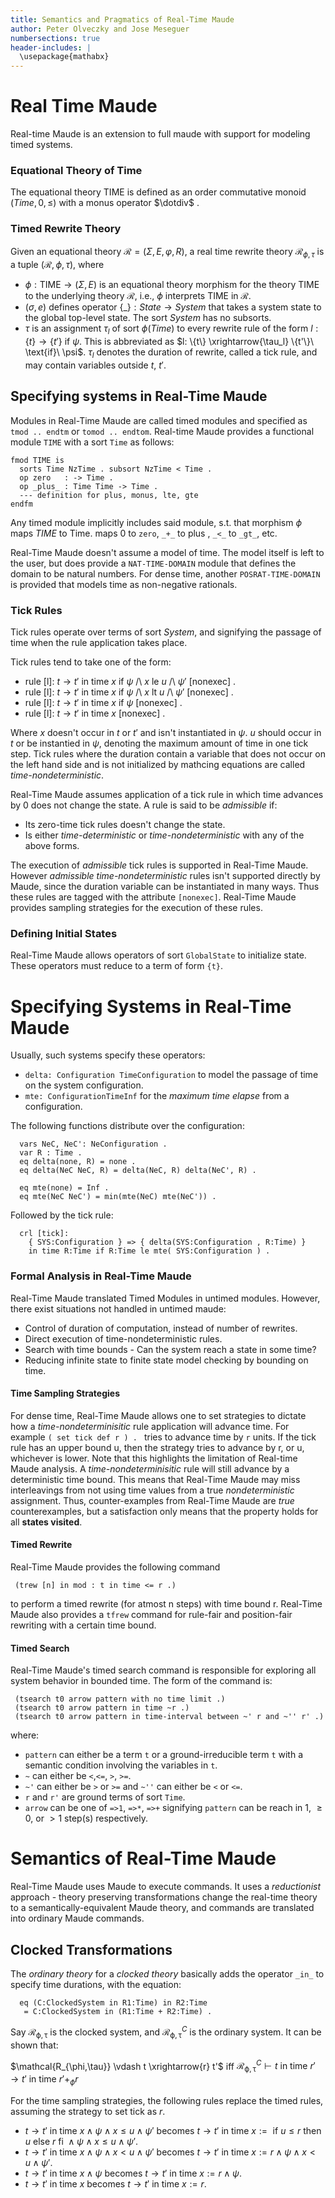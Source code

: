 ```yaml
---
title: Semantics and Pragmatics of Real-Time Maude
author: Peter Olveczky and Jose Meseguer
numbersections: true
header-includes: |
  \usepackage{mathabx}
---
```


Real Time Maude
===============

Real-time Maude is an extension to full maude with support for modeling timed systems.


### Equational Theory of Time
  The equational theory $\text{TIME}$ is defined as an order commutative monoid
  $(\textit{Time}, 0, \leq)$ with a monus operator  $\dotdiv$ .

### Timed Rewrite Theory
Given an equational theory $\mathcal{R} = \left( \Sigma, E, \varphi, R \right)$, a
  real time rewrite theory $\mathcal{R}_{\phi, \tau}$ is a tuple $\left(\mathcal{R}, \phi, \tau \right)$, where

 - $\phi: \text{TIME} \to (\Sigma, E)$ is an equational theory
    morphism for the theory $\text{TIME}$ to the underlying theory $\mathcal{R}$,
    i.e., $\phi$ interprets $\text{TIME}$ in $\mathcal{R}$.
 - $(\sigma, e)$ defines operator $\{\_\}: \textit{State} \to \textit{System}$ that takes
    a system state to the global top-level state. The sort $\textit{System}$ has no
    subsorts.
 - $\tau$ is an assignment $\tau_l$ of sort $\phi(\textit{Time})$ to every rewrite rule
    of the form $l: \{t\}  \rightarrow \{t'\}\ \text{if}\ \psi$. This is
    abbreviated as $l: \{t\} \xrightarrow{\tau_l} \{t'\}\ \text{if}\ \psi$.
    $\tau_l$ denotes the duration of rewrite, called a tick rule, and may
    contain variables outside $t$, $t'$.

Specifying systems in Real-Time Maude
--------------------------------------

Modules in Real-Time Maude are called timed modules and specified as
`tmod .. endtm` or `tomod .. endtom`.
Real-time Maude provides a functional module `TIME` with a sort `Time` as
follows:
```
fmod TIME is
  sorts Time NzTime . subsort NzTime < Time .
  op zero   : -> Time .
  op _plus_ : Time Time -> Time .
  --- definition for plus, monus, lte, gte
endfm
```

Any timed module implicitly includes said module, s.t. that morphism $\phi$
maps $\textit{TIME}$ to $\text{Time}$. maps 0 to `zero`, `_+_` to $\text{plus}$
, `_<_` to `_gt_`, etc.

Real-Time Maude doesn't assume a model of time. The model itself is left to the
user, but does provide a `NAT-TIME-DOMAIN` module that defines the domain to be
natural numbers. For dense time, another `POSRAT-TIME-DOMAIN` is provided that
models time as non-negative rationals.

### Tick Rules

Tick rules operate over terms of sort $\textit{System}$, and signifying the passage of
time when the rule application takes place.

Tick rules tend to take one of the form:

 - rule [l]: $t \rightarrow t'$ in time $x$ if $\psi$ /\\ $x$ le $u$ /\\ $\psi'$ [nonexec] .
 - rule [l]: $t \rightarrow t'$ in time $x$ if $\psi$ /\\ $x$ lt $u$ /\\ $\psi'$ [nonexec] .
 - rule [l]: $t \rightarrow t'$ in time $x$ if $\psi$ [nonexec] .
 - rule [l]: $t \rightarrow t'$ in time $x$ [nonexec] .

Where $x$ doesn't occur in $t$ or $t'$ and isn't instantiated in $\psi$.
$u$ should occur in $t$ or be instantied in $\psi$, denoting the maximum amount
of time in one tick step. Tick rules where the duration contain a variable that
does not occur on the left hand side and is not initialized by mathcing
equations are called *time-nondeterministic*.

Real-Time Maude assumes application of a tick rule in which time advances by 0
does not change the state. A rule is said to be *admissible* if:

 - Its zero-time tick rules doesn't change the state.
 - Is either *time-deterministic* or *time-nondeterministic* with any of the
   above forms.

The execution of *admissible* tick rules is supported in Real-Time Maude. However
*admissible time-nondeterministic* rules isn't supported directly by Maude,
since the duration variable can be instantiated in many ways. Thus these rules
are tagged with the attribute `[nonexec]`. Real-Time Maude provides sampling
strategies for the execution of these rules.

### Defining Initial States

Real-Time Maude allows operators of sort `GlobalState` to initialize state.
These operators must reduce to a term of form `{t}`.

Specifying Systems in Real-Time Maude
=====================================

Usually, such systems specify these operators:

 - `delta: Configuration TimeConfiguration` to
   model the passage of time on the system configuration.
 - `mte: ConfigurationTimeInf` for the *maximum
   time elapse* from a configuration.

The following functions distribute over the configuration:

```
  vars NeC, NeC': NeConfiguration .
  var R : Time .
  eq delta(none, R) = none .
  eq delta(NeC NeC, R) = delta(NeC, R) delta(NeC', R) .

  eq mte(none) = Inf .
  eq mte(NeC NeC') = min(mte(NeC) mte(NeC')) .
```

Followed by the tick rule:

```
  crl [tick]:
    { SYS:Configuration } => { delta(SYS:Configuration , R:Time) }
    in time R:Time if R:Time le mte( SYS:Configuration ) .
```


### Formal Analysis in Real-Time Maude

Real-Time Maude translated Timed Modules in untimed modules.
However, there exist situations not handled in untimed maude:

 - Control of duration of computation, instead of number of rewrites.
 - Direct execution of time-nondeterministic rules.
 - Search with time bounds - Can the system reach a state in some time?
 - Reducing infinite state to finite state model checking by bounding on time.

#### Time Sampling Strategies

For dense time, Real-Time Maude allows one to set strategies to dictate how
a *time-nondeterminisitic* rule application will advance time. For example `(
set tick def r ) . ` tries to advance time by `r` units. If the tick rule
has an upper bound u, then the strategy tries to advance by r, or u, whichever
is lower. Note that this highlights the limitation of Real-time Maude analysis.
A *time-nondeterminisitic* rule will still advance by a deterministic time
bound. This means that Real-Time Maude may miss interleavings from not using
time values from a true *nondeterministic* assignment. Thus, counter-examples
from Real-Time Maude are *true* counterexamples, but a satisfaction only means
that the property holds for all **states visited**.

#### Timed Rewrite

Real-Time Maude provides the following command

```
 (trew [n] in mod : t in time <= r .)
```
to perform a timed rewrite (for atmost n steps) with time bound r. Real-Time
Maude also provides a `tfrew` command for rule-fair and position-fair rewriting
with a certain time bound.

#### Timed Search

Real-Time Maude's timed search command is responsible for exploring all system
behavior in bounded time. The form of the command is:

```
 (tsearch t0 arrow pattern with no time limit .)
 (tsearch t0 arrow pattern in time ~r .)
 (tsearch t0 arrow pattern in time-interval between ~' r and ~'' r' .)

```
where:

 - `pattern` can either be a term `t` or a ground-irreducible term `t`
with a semantic condition involving the variables in `t`.
 - `~` can either be `<`,`<=`, `>`, `>=`.
 - `~'` can either be `>` or `>=` and `~''` can either be `<` or `<=`.
 - `r` and `r'` are ground terms of sort `Time`.
 - `arrow` can be one of `=>1`, `=>*`, `=>+` signifying `pattern` can be reach
   in $1$, $\ge 0$, or $> 1$ step(s) respectively.

Semantics of Real-Time Maude
============================

Real-Time Maude uses Maude to execute commands. It uses a *reductionist*
approach - theory preserving transformations change the real-time theory to a
semantically-equivalent Maude theory, and commands are translated into ordinary
Maude commands.

Clocked Transformations
-----------------------

The *ordinary theory* for a *clocked theory* basically adds the operator `_in_`
to specify time durations, with the equation:
```
  eq (C:ClockedSystem in R1:Time) in R2:Time
   = C:ClockedSystem in (R1:Time + R2:Time) .
```

Say $\mathcal{R_{\phi, \tau}}$ is the clocked system, and $\mathcal{R_{\phi,\tau}}^C$ is the ordinary
system. It can be shown that:

$\mathcal{R_{\phi,\tau}} \vdash t \xrightarrow{r} t'$ iff
$\mathcal{R_{\phi,\tau}}^C \vdash t\ \text{in}\ \text{time}\ r' \rightarrow t'\ \text{in}\ \text{time}\ r' +_{\phi} r$

For the time sampling strategies, the following rules replace the timed rules,
assuming the strategy to set tick as $r$.


 - $t \rightarrow t' \text{ in time } x \wedge \psi \wedge x \leq u \wedge \psi'$ becomes
   $t\rightarrow t' \text{ in time } x := \text{ if } u \leq r \text{ then } u \text { else } r \text{ fi } \wedge \psi \wedge x \leq u \wedge \psi'$.
 - $t \rightarrow t' \text{ in time } x \wedge \psi \wedge x < u \wedge \psi'$ becomes
   $t\rightarrow t' \text{ in time } x := r  \wedge \psi \wedge x < u \wedge \psi'$.
 - $t \rightarrow t' \text{ in time } x \wedge \psi$ becomes
   $t\rightarrow t' \text{ in time } x := r  \wedge \psi$.
 - $t \rightarrow t' \text{ in time } x$ becomes
   $t\rightarrow t' \text{ in time } x := r$.
